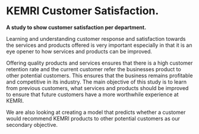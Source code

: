 # KEMRI Customer Satisfaction.

**A study to show customer satisfaction per department.**

Learning and understanding customer response and satisfaction towards the services and products
offered is very important especially in that it is an eye opener to how services and products can be
improved.

Offering quality products and services ensures that there is a high customer retention rate and the
current customer refer the businesses product to other potential customers. This ensures that the
business remains profitable and competitive in its industry.
The main objective of this study is to learn from previous customers, what services and products
should be improved to ensure that future customers have a more worthwhile experience at KEMRI.

We are also looking at creating a model that predicts whether a customer would recommend KEMRI
products to other potential customers as our secondary objective.
